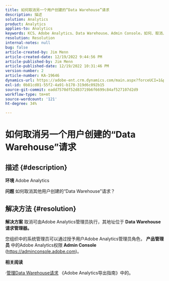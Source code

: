 ```yaml
---
title: 如何取消另一个用户创建的“Data Warehouse”请求
description: 描述
solution: Analytics
product: Analytics
applies-to: Analytics
keywords: KCS、Adobe Analytics、Data Warehouse、Admin Console，如何、取消、请求、另一个用户、Data Warehouse请求管理器
resolution: Resolution
internal-notes: null
bug: false
article-created-by: Jim Menn
article-created-date: 12/19/2022 9:44:56 PM
article-published-by: Jim Menn
article-published-date: 12/19/2022 10:31:46 PM
version-number: 2
article-number: KA-19646
dynamics-url: https://adobe-ent.crm.dynamics.com/main.aspx?forceUCI=1&pagetype=entityrecord&etn=knowledgearticle&id=475e715c-e67f-ed11-81ac-6045bd006704
exl-id: 0b81cd01-55f2-4a91-b178-319d6c092b15
source-git-commit: eadd7570df52d83719b6f6699c84af527107d2d9
workflow-type: tm+mt
source-wordcount: '121'
ht-degree: 34%

---
```


# 如何取消另一个用户创建的“Data Warehouse”请求

## 描述 {#description}


<b>环境</b>
Adobe Analytics

<b>问题</b>
如何取消其他用户创建的“Data Warehouse”请求？


## 解决方法 {#resolution}


<b>解决方案</b>
取消可由Adobe Analytics管理员执行，其地址位于 <b>Data Warehouse请求管理器。</b>

您组织中的系统管理员可以通过授予用户Adobe Analytics管理员角色， <b>产品管理员</b> 中的Adobe Analytics权限 <b>Admin Console</b> (https://adminconsole.adobe.com)。

<b>相关阅读</b>

·[管理Data Warehouse请求](https://experienceleague.adobe.com/docs/analytics/export/data-warehouse/data-warehouse-requests-manage.html?lang=zh-Hans) 《Adobe Analytics导出指南》中的。

